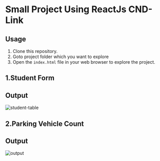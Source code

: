 # Small Project Using ReactJs CND-Link

## Usage

1. Clone this repository.
2. Goto project folder which you want to explore
3. Open the `index.html` file in your web browser to explore the project.

## 1.Student Form

## Output

![student-table](https://github.com/rishiirajanand/student-form-using-reactCDN/assets/96072806/10fc5c7b-5c3f-4d7a-af74-bbc331910582)

## 2.Parking Vehicle Count

## Output

![output](https://github.com/rishiirajanand/parking-vehicle-count-using-ReactJsCDN/assets/96072806/78b8e81f-54d5-4ef7-b536-ae5d685f5fbb)